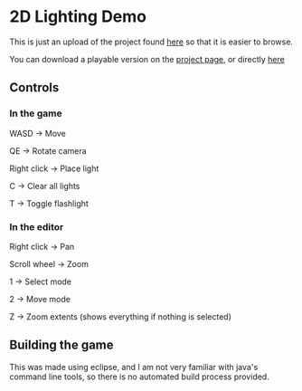 2D Lighting Demo
=============

This is just an upload of the project found [here](http://tniechciol.ca/Projects/LightingDemo/) so that it is easier to browse.

You can download a playable version on the [project page](http://tniechciol.ca/Projects/LightingDemo/), or directly [here](http://tniechciol.ca/files/2DShadows.zip)

Controls
--------
### In the game
WASD -> Move

QE -> Rotate camera

Right click -> Place light

C -> Clear all lights

T -> Toggle flashlight

### In the editor
Right click -> Pan

Scroll wheel -> Zoom

1 -> Select mode

2 -> Move mode

Z -> Zoom extents (shows everything if nothing is selected)

Building the game
-----------------
This was made using eclipse, and I am not very familiar with java's command line tools, so there is no automated build process provided.
